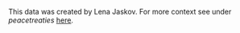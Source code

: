 This data was created by Lena Jaskov. 
For more context see under *peacetreaties* [here](https://github.com/DHARPA-Project/kiara_plugin.network_analysis/blob/develop/examples/data/JSON/Readme.md).
